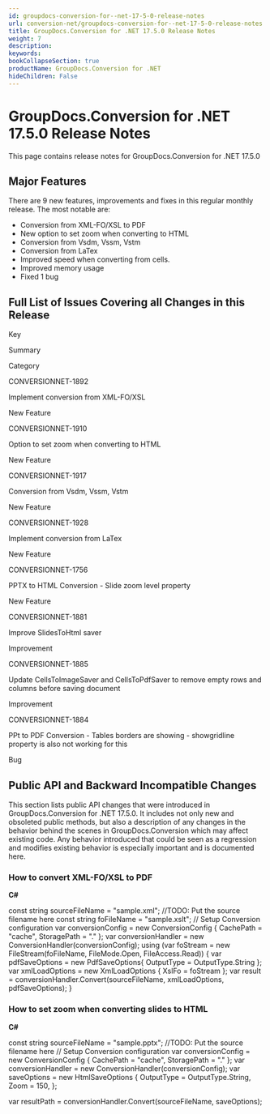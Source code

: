 ```yaml
---
id: groupdocs-conversion-for--net-17-5-0-release-notes
url: conversion-net/groupdocs-conversion-for--net-17-5-0-release-notes
title: GroupDocs.Conversion for .NET 17.5.0 Release Notes
weight: 7
description: 
keywords: 
bookCollapseSection: true
productName: GroupDocs.Conversion for .NET
hideChildren: False
---
```


# GroupDocs.Conversion for .NET 17.5.0 Release Notes


This page contains release notes for GroupDocs.Conversion for .NET 17.5.0

## Major Features

There are 9 new features, improvements and fixes in this regular monthly release. The most notable are:

*   Conversion from XML-FO/XSL to PDF
*   New option to set zoom when converting to HTML
*   Conversion from Vsdm, Vssm, Vstm
*   Conversion from LaTex
*   Improved speed when converting from cells.
*   Improved memory usage
*   Fixed 1 bug

## Full List of Issues Covering all Changes in this Release

Key

Summary

Category

CONVERSIONNET-1892

Implement conversion from XML-FO/XSL

New Feature

CONVERSIONNET-1910

Option to set zoom when converting to HTML

New Feature

CONVERSIONNET-1917

Conversion from Vsdm, Vssm, Vstm

New Feature

CONVERSIONNET-1928

Implement conversion from LaTex

New Feature

CONVERSIONNET-1756

PPTX to HTML Conversion - Slide zoom level property

New Feature

CONVERSIONNET-1881

Improve SlidesToHtml saver

Improvement

CONVERSIONNET-1885

Update CellsToImageSaver and CellsToPdfSaver to remove empty rows and columns before saving document

Improvement

CONVERSIONNET-1884

PPt to PDF Conversion - Tables borders are showing - showgridline property is also not working for this

Bug

## Public API and Backward Incompatible Changes

This section lists public API changes that were introduced in GroupDocs.Conversion for .NET 17.5.0. It includes not only new and obsoleted public methods, but also a description of any changes in the behavior behind the scenes in GroupDocs.Conversion which may affect existing code. Any behavior introduced that could be seen as a regression and modifies existing behavior is especially important and is documented here.

### How to convert XML-FO/XSL to PDF

**C#**

const string sourceFileName = "sample.xml"; //TODO: Put the source filename here
const string foFileName = "sample.xslt";
// Setup Conversion configuration
var conversionConfig = new ConversionConfig
{
    CachePath = "cache",
    StoragePath = "."
};
var conversionHandler = new ConversionHandler(conversionConfig);
using (var foStream = new FileStream(foFileName, FileMode.Open, FileAccess.Read))
{
    var pdfSaveOptions = new PdfSaveOptions{
       OutputType = OutputType.String
    };
    var xmlLoadOptions = new XmlLoadOptions
    {
        XslFo = foStream
    };
    var result = conversionHandler.Convert<string>(sourceFileName, xmlLoadOptions, pdfSaveOptions);
}

### How to set zoom when converting slides to HTML

**C#**

const string sourceFileName = "sample.pptx"; //TODO: Put the source filename here
// Setup Conversion configuration
var conversionConfig = new ConversionConfig
{
    CachePath = "cache",
    StoragePath = "."
};
var conversionHandler = new ConversionHandler(conversionConfig);
var saveOptions = new HtmlSaveOptions
{
    OutputType = OutputType.String,
    Zoom = 150,
};

var resultPath = conversionHandler.Convert<string>(sourceFileName, saveOptions);

